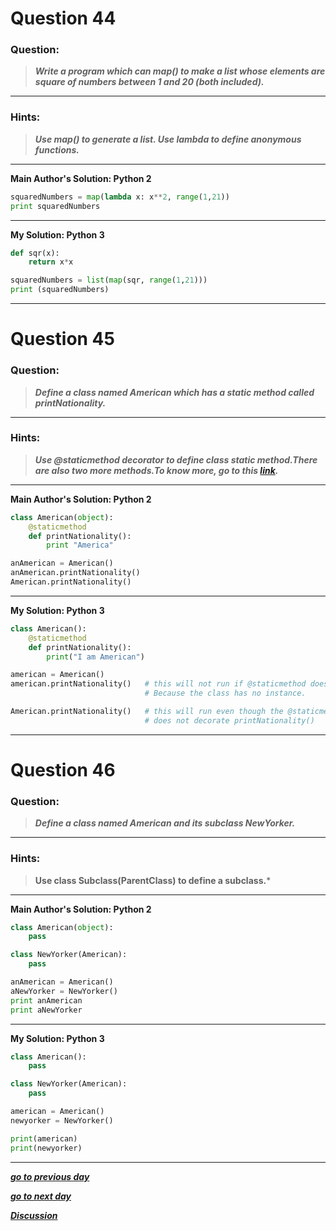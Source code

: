 # Question 44

### **Question:**
>***Write a program which can map() to make a list whose elements are square of numbers between 1 and 20 (both included).***

---------------

### Hints:
>***Use map() to generate a list. Use lambda to define anonymous functions.***

---------------

**Main Author's Solution: Python 2**
```python
squaredNumbers = map(lambda x: x**2, range(1,21))
print squaredNumbers
```
----------------
**My Solution: Python 3**
```python
def sqr(x):
    return x*x

squaredNumbers = list(map(sqr, range(1,21)))
print (squaredNumbers)
```
----------------------------------------

# Question 45

### **Question:**
>***Define a class named American which has a static method called printNationality.***

---------------------
### Hints: 
>***Use @staticmethod decorator to define class static method.There are also two more methods.To know more, go to this [link](https://realpython.com/blog/python/instance-class-and-static-methods-demystified/).***

---------------------
**Main Author's Solution: Python 2**
```python
class American(object):
    @staticmethod
    def printNationality():
        print "America"

anAmerican = American()
anAmerican.printNationality()
American.printNationality()
```
--------------------------
**My Solution: Python 3**
```python
class American():
    @staticmethod
    def printNationality():
        print("I am American")

american = American()
american.printNationality()   # this will not run if @staticmethod does not decorates the function.
                              # Because the class has no instance.

American.printNationality()   # this will run even though the @staticmethod
                              # does not decorate printNationality()
```
----------------------------------------

# Question 46

### **Question:**
>***Define a class named American and its subclass NewYorker.***

------------

### Hints: 
>**Use class Subclass(ParentClass) to define a subclass.***

------------

**Main Author's Solution: Python 2**
```python
class American(object):
    pass

class NewYorker(American):
    pass

anAmerican = American()
aNewYorker = NewYorker()
print anAmerican
print aNewYorker
```
----------------
**My Solution: Python 3**
```python
class American():
    pass

class NewYorker(American):
    pass

american = American()
newyorker = NewYorker()

print(american)
print(newyorker)
```
----------------------------------------

[***go to previous day***](https://github.com/darkprinx/100-plus-Python-programming-exercises-extended/blob/master/Status/Day_11.md "Day 11")

[***go to next day***](https://github.com/darkprinx/100-plus-Python-programming-exercises-extended/blob/master/Status/Day_13.md "Day 13")

[***Discussion***](https://github.com/darkprinx/100-plus-Python-programming-exercises-extended/issues/3)
